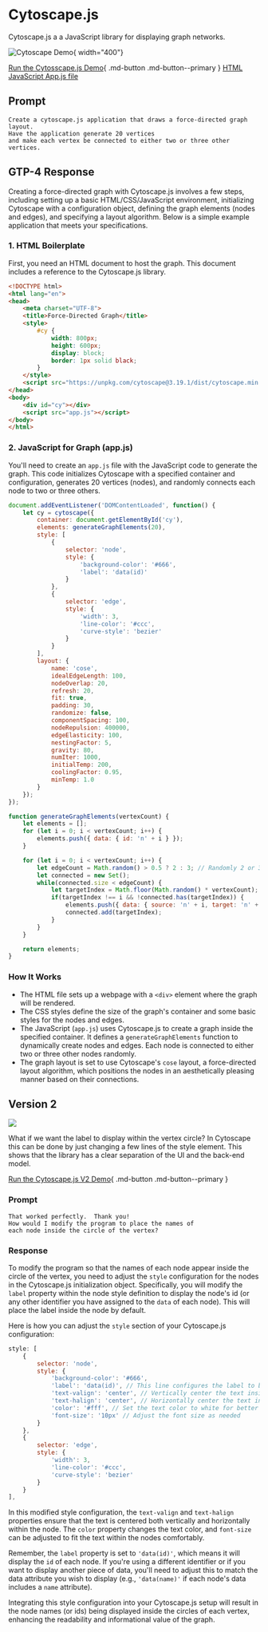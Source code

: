 # Cytoscape.js

Cytoscape.js a a JavaScript library for
displaying graph networks.

![Cytoscape Demo](./cytoscape.png){ width="400"}


[Run the Cytosscape.js Demo](./cytoscape.html){ .md-button .md-button--primary }
[HTML](./cytoscape.html)
[JavaScript App.js file](./app.js)

## Prompt

```linenums="0"
Create a cytoscape.js application that draws a force-directed graph layout.
Have the application generate 20 vertices
and make each vertex be connected to either two or three other vertices.
```

## GTP-4 Response

Creating a force-directed graph with Cytoscape.js involves a few steps, 
including setting up a basic HTML/CSS/JavaScript environment, 
initializing Cytoscape with a configuration object, 
defining the graph elements (nodes and edges), 
and specifying a layout algorithm. Below is a simple example 
application that meets your specifications.

### 1\. HTML Boilerplate

First, you need an HTML document to host the graph. This document includes a reference to the Cytoscape.js library.

```html
<!DOCTYPE html>
<html lang="en">
<head>
    <meta charset="UTF-8">
    <title>Force-Directed Graph</title>
    <style>
        #cy {
            width: 800px;
            height: 600px;
            display: block;
            border: 1px solid black;
        }
    </style>
    <script src="https://unpkg.com/cytoscape@3.19.1/dist/cytoscape.min.js"></script>
</head>
<body>
    <div id="cy"></div>
    <script src="app.js"></script>
</body>
</html>
```

### 2\. JavaScript for Graph (app.js)

You'll need to create an `app.js` file with the JavaScript code to generate the graph. 
This code initializes Cytoscape with a specified container and 
configuration, generates 20 vertices (nodes), and 
randomly connects each node to two or three others.

```javascript
document.addEventListener('DOMContentLoaded', function() {
    let cy = cytoscape({
        container: document.getElementById('cy'),
        elements: generateGraphElements(20),
        style: [
            {
                selector: 'node',
                style: {
                    'background-color': '#666',
                    'label': 'data(id)'
                }
            },
            {
                selector: 'edge',
                style: {
                    'width': 3,
                    'line-color': '#ccc',
                    'curve-style': 'bezier'
                }
            }
        ],
        layout: {
            name: 'cose',
            idealEdgeLength: 100,
            nodeOverlap: 20,
            refresh: 20,
            fit: true,
            padding: 30,
            randomize: false,
            componentSpacing: 100,
            nodeRepulsion: 400000,
            edgeElasticity: 100,
            nestingFactor: 5,
            gravity: 80,
            numIter: 1000,
            initialTemp: 200,
            coolingFactor: 0.95,
            minTemp: 1.0
        }
    });
});

function generateGraphElements(vertexCount) {
    let elements = [];
    for (let i = 0; i < vertexCount; i++) {
        elements.push({ data: { id: 'n' + i } });
    }

    for (let i = 0; i < vertexCount; i++) {
        let edgeCount = Math.random() > 0.5 ? 2 : 3; // Randomly 2 or 3 edges
        let connected = new Set();
        while(connected.size < edgeCount) {
            let targetIndex = Math.floor(Math.random() * vertexCount);
            if(targetIndex !== i && !connected.has(targetIndex)) {
                elements.push({ data: { source: 'n' + i, target: 'n' + targetIndex } });
                connected.add(targetIndex);
            }
        }
    }

    return elements;
}
```

### How It Works

-   The HTML file sets up a webpage with a `<div>` element where the graph will be rendered.
-   The CSS styles define the size of the graph's container and some basic styles for the nodes and edges.
-   The JavaScript (`app.js`) uses Cytoscape.js to create a graph inside the specified container. It defines a `generateGraphElements` function to dynamically create nodes and edges. Each node is connected to either two or three other nodes randomly.
-   The graph layout is set to use Cytoscape's `cose` layout, a force-directed layout algorithm, which positions the nodes in an aesthetically pleasing manner based on their connections.

## Version 2

![](./cytoscape-v2.png)

What if we want the label to display within the vertex circle?
In Cytoscape this can be done by just changing a few lines of the style
element.  This shows that the library has
a clear separation of the UI and the back-end model.

[Run the Cytoscape.js V2 Demo](./cytoscape-v2.html){ .md-button .md-button--primary }

### Prompt

```linenums="0"
That worked perfectly.  Thank you!
How would I modify the program to place the names of 
each node inside the circle of the vertex?
```
 ### Response

 To modify the program so that the names of each node appear inside the circle of the vertex, you need to adjust the `style` configuration for the nodes in the Cytoscape.js initialization object. Specifically, you will modify the `label` property within the node style definition to display the node's id (or any other identifier you have assigned to the `data` of each node). This will place the label inside the node by default.

Here is how you can adjust the `style` section of your Cytoscape.js configuration:

```javascript
style: [
    {
        selector: 'node',
        style: {
            'background-color': '#666',
            'label': 'data(id)', // This line configures the label to be the node id
            'text-valign': 'center', // Vertically center the text inside the node
            'text-halign': 'center', // Horizontally center the text inside the node
            'color': '#fff', // Set the text color to white for better visibility
            'font-size': '10px' // Adjust the font size as needed
        }
    },
    {
        selector: 'edge',
        style: {
            'width': 3,
            'line-color': '#ccc',
            'curve-style': 'bezier'
        }
    }
],
```

In this modified style configuration, the `text-valign` and `text-halign` properties ensure that the text is centered both vertically and horizontally within the node. The `color` property changes the text color, and `font-size` can be adjusted to fit the text within the nodes comfortably.

Remember, the `label` property is set to `'data(id)'`, which means it will display the `id` of each node. If you're using a different identifier or if you want to display another piece of data, you'll need to adjust this to match the data attribute you wish to display (e.g., `'data(name)'` if each node's data includes a `name` attribute).

Integrating this style configuration into your Cytoscape.js setup will result in the node names (or ids) being displayed inside the circles of each vertex, enhancing the readability and informational value of the graph.